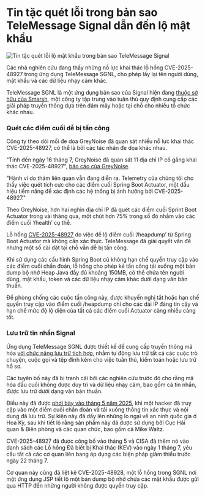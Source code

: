 # Tin tặc quét lỗi trong bản sao TeleMessage Signal dẫn đến lộ mật khẩu

![Tin tặc quét lỗi lộ mật khẩu trong bản sao TeleMessage Signal](https://www.bleepstatic.com/content/hl-images/2025/06/23/hacker-mobile-phone.jpg)

Các nhà nghiên cứu đang thấy những nỗ lực khai thác lỗ hổng CVE-2025-48927 trong ứng dụng TeleMessage SGNL, cho phép lấy lại tên người dùng, mật khẩu và các dữ liệu nhạy cảm khác.

TeleMessage SGNL là một ứng dụng bản sao của Signal hiện đang [thuộc sở hữu của Smarsh](https://www.smarsh.com/press-release/smarsh-completes-acquisition-of-telemessage-extends-communications-compliance-leadership), một công ty tập trung vào tuân thủ quy định cung cấp các giải pháp truyền thông dựa trên đám mây hoặc tại chỗ cho nhiều tổ chức khác nhau.

### Quét các điểm cuối dễ bị tấn công

Công ty theo dõi mối đe dọa GreyNoise đã quan sát nhiều nỗ lực khai thác CVE-2025-48927, có thể là bởi các tác nhân đe dọa khác nhau.

"Tính đến ngày 16 tháng 7, GreyNoise đã quan sát 11 địa chỉ IP cố gắng khai thác CVE-2025-48927", [báo cáo của GreyNoise](https://www.greynoise.io/blog/active-exploit-attempts-signal-based-messaging-app).

"Hành vi do thám liên quan vẫn đang diễn ra. Telemetry của chúng tôi cho thấy việc quét tích cực cho các điểm cuối Spring Boot Actuator, một dấu hiệu tiềm năng để xác định các hệ thống bị ảnh hưởng bởi CVE-2025-48927."

Theo GreyNoise, hơn hai nghìn địa chỉ IP đã quét các điểm cuối Sprint Boot Actuator trong vài tháng qua, một chút hơn 75% trong số đó nhắm vào các điểm cuối ‘/health’ cụ thể.

Lỗ hổng [CVE-2025-48927](https://nvd.nist.gov/vuln/detail/cve-2025-48927) do việc để lộ điểm cuối ‘/heapdump’ từ Spring Boot Actuator mà không cần xác thực. TeleMessage đã giải quyết vấn đề nhưng một số cài đặt tại chỗ vẫn dễ bị tấn công.

Khi sử dụng các cấu hình Spring Boot cũ không hạn chế quyền truy cập vào các điểm cuối chẩn đoán, lỗ hổng cho phép kẻ tấn công tải xuống một bản dump bộ nhớ Heap Java đầy đủ khoảng 150MB, có thể chứa tên người dùng, mật khẩu, token và các dữ liệu nhạy cảm khác dưới dạng văn bản thuần.

Để phòng chống các cuộc tấn công này, được khuyến nghị tắt hoặc hạn chế quyền truy cập vào điểm cuối /heapdump chỉ cho các dải IP đáng tin cậy và hạn chế mức độ lộ diện của tất cả các điểm cuối Actuator càng nhiều càng tốt.

### Lưu trữ tin nhắn Signal

Ứng dụng TeleMessage SGNL được thiết kế để cung cấp truyền thông mã hóa [với chức năng lưu trữ tích hợp](https://www.telemessage.com/mobile-archiver/), nhằm tự động lưu trữ tất cả các cuộc trò chuyện, cuộc gọi và tệp đính kèm cho việc tuân thủ, kiểm toán hoặc lưu trữ hồ sơ.

Các tuyên bố này đã bị tranh cãi bởi các nghiên cứu trước đó cho rằng mã hóa đầu cuối không được duy trì và dữ liệu nhạy cảm, bao gồm cả tin nhắn, được lưu trữ dưới dạng văn bản thuần.

Điều này đã được [phơi bày vào tháng 5 năm 2025](https://www.bleepingcomputer.com/news/security/unofficial-signal-app-used-by-trump-officials-investigates-hack/), khi một hacker đã truy cập vào một điểm cuối chẩn đoán và tải xuống thông tin xác thực và nội dung đã lưu trữ. Sự kiện này đã dấy lên những lo ngại về an ninh quốc gia ở Hoa Kỳ, sau khi tiết lộ rằng sản phẩm này đã được sử dụng bởi Cục Hải quan & Biên phòng và các quan chức, bao gồm cả Mike Waltz.

CVE-2025-48927 đã được công bố vào tháng 5 và CISA đã thêm nó vào danh sách các Lỗ hổng Đã biết bị Khai thác (KEV) vào ngày 1 tháng 7, yêu cầu tất cả các cơ quan liên bang áp dụng các biện pháp giảm thiểu trước ngày 22 tháng 7.

Cơ quan này cũng đã liệt kê CVE-2025-48928, một lỗ hổng trong SGNL nơi một ứng dụng JSP tiết lộ một bản dump bộ nhớ chứa các mật khẩu được gửi qua HTTP đến những người không được quyền truy cập.
